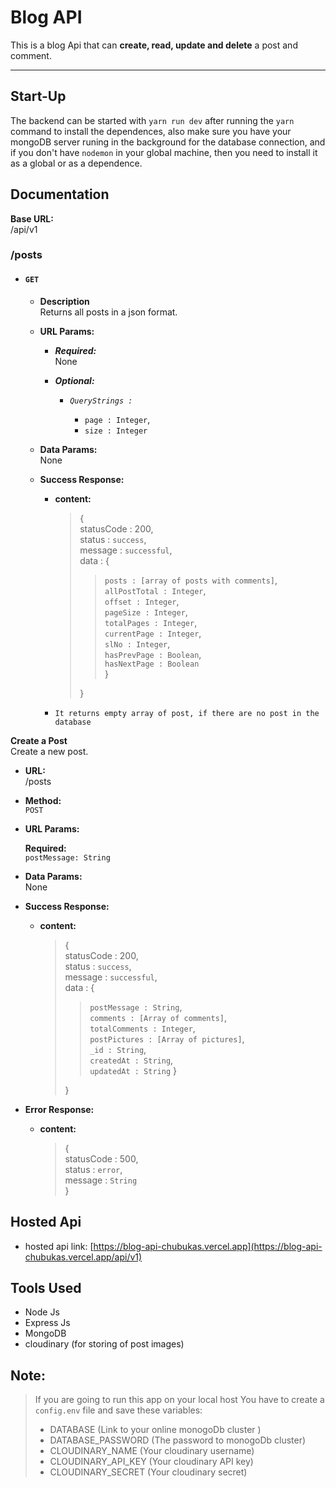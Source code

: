 # Blog API

This is a blog Api that can **create, read, update and delete** a post and comment.

---

## Start-Up

The backend can be started with `yarn run dev` after running the `yarn` command to install the dependences, also make sure you have your mongoDB server runing in the background for the database connection, and if you don't have `nodemon` in your global machine, then you need to install it as a global or as a dependence.

## Documentation

**Base URL:**  
/api/v1

### **/posts**

- #### **`GET`**

  - **Description**  
    Returns all posts in a json format.

  - **URL Params:**

    - **_Required:_**  
      None

    - **_Optional:_**

      - _`QueryStrings : `_

        - `page : Integer`,
        - `size : Integer`

  - **Data Params:**  
    None

  - **Success Response:**

    - **content:**

      > {  
      > statusCode : 200,  
      > status : `success`,  
      > message : `successful`,  
      > data : {
      >
      > > `posts : [array of posts with comments]`,  
      > > `allPostTotal : Integer`,  
      > > `offset : Integer`,  
      > > `pageSize : Integer`,  
      > > `totalPages : Integer`,  
      > > `currentPage : Integer`,  
      > > `slNo : Integer`,  
      > > `hasPrevPage : Boolean`,  
      > > `hasNextPage : Boolean`  
      > > }
      >
      > }

    - `It returns empty array of post, if there are no post in the database`

**Create a Post**  
Create a new post.

- **URL:**  
  /posts

- **Method:**  
  `POST`

- **URL Params:**

  **Required:**  
  `postMessage: String`

- **Data Params:**  
  None

- **Success Response:**

  - **content:**

    > {  
    > statusCode : 200,  
    > status : `success`,  
    > message : `successful`,  
    > data : {
    >
    > > `postMessage : String`,  
    > > `comments : [Array of comments]`,  
    > > `totalComments : Integer`,  
    > > `postPictures : [Array of pictures]`,  
    > > `_id : String`,  
    > > `createdAt : String`,  
    > > `updatedAt : String`
    > > }
    >
    > }

- **Error Response:**

  - **content:**

    > {  
    > statusCode : 500,  
    > status : `error`,  
    > message : `String`  
    > }

## Hosted Api

- hosted api link: [https://blog-api-chubukas.vercel.app](https://blog-api-chubukas.vercel.app/api/v1)

## Tools Used

- Node Js
- Express Js
- MongoDB
- cloudinary (for storing of post images)

## Note:

> If you are going to run this app on your local host You have to create a `config.env` file and save these variables:
>
> - DATABASE (Link to your online monogoDb cluster )
> - DATABASE_PASSWORD (The password to monogoDb cluster)
> - CLOUDINARY_NAME (Your cloudinary username)
> - CLOUDINARY_API_KEY (Your cloudinary API key)
> - CLOUDINARY_SECRET (Your cloudinary secret)
